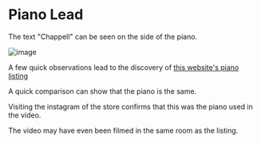 # Piano Lead

The text "Chappell" can be seen on the side of the piano.

![image](https://user-images.githubusercontent.com/28175652/183033160-31da62cd-d97a-4420-8578-d11fdf234ada.png)

A few quick observations lead to the discovery of [this website's piano listing](https://pianoz.com/piano-sale/piano/chappell-fully-restored-0)

A quick comparison can show that the piano is the same.

Visiting the instagram of the store confirms that this was the piano used in the video.

The video may have even been filmed in the same room as the listing.
